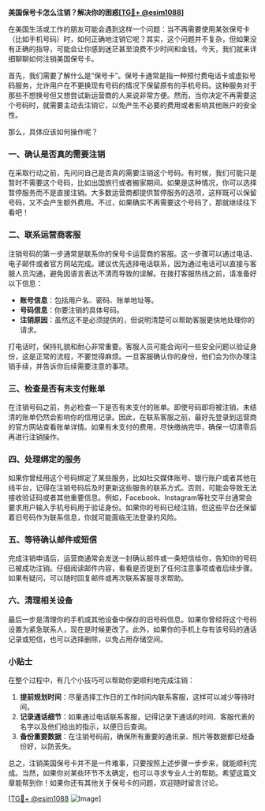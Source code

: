 **美国保号卡怎么注销？解决你的困惑[[TG💪+ @esim1088](https://t.me/s/esim1088)]**

在美国生活或工作的朋友可能会遇到这样一个问题：当不再需要使用某张保号卡（比如手机号码）时，如何正确地注销它呢？其实，这个问题并不复杂，但如果没有正确的指导，可能会让你感到迷茫甚至浪费不少时间和金钱。今天，我们就来详细聊聊如何注销美国保号卡。

首先，我们需要了解什么是“保号卡”。保号卡通常是指一种预付费电话卡或虚拟号码服务，允许用户在不更换现有号码的情况下保留原有的手机号码。这种服务对于那些不想换号但又想尝试新运营商的人来说非常方便。然而，当你决定不再需要这个号码时，就需要主动去注销它，以免产生不必要的费用或者影响其他账户的安全性。

那么，具体应该如何操作呢？

### 一、确认是否真的需要注销

在采取行动之前，先问问自己是否真的需要注销这个号码。有时候，我们可能只是暂时不需要这个号码，比如出国旅行或者搬家期间。如果是这种情况，你可以选择暂停服务而不是直接注销。大多数运营商都提供暂停服务的选项，这样既可以保留号码，又不会产生额外费用。不过，如果确实不再需要这个号码了，那就继续往下看吧！

### 二、联系运营商客服

注销号码的第一步通常是联系你的保号卡运营商的客服。这一步骤可以通过电话、电子邮件或者官方网站完成。建议优先选择电话联系，因为通过电话可以直接与客服人员沟通，避免因语言表达不清而导致的误解。在拨打客服热线之前，请准备好以下信息：

- **账号信息**：包括用户名、密码、账单地址等。
- **号码信息**：你要注销的具体号码。
- **注销原因**：虽然这不是必须提供的，但说明清楚可以帮助客服更快地处理你的请求。

打电话时，保持礼貌和耐心非常重要。客服人员可能会询问一些安全问题以验证身份，这是正常的流程，不要觉得麻烦。一旦客服确认你的身份，他们会为你办理注销手续，并告诉你后续需要注意的事项。

### 三、检查是否有未支付账单

在注销号码之前，务必检查一下是否有未支付的账单。即使号码即将被注销，未结清的账单仍然会影响你的信用记录。因此，在联系客服之前，最好先登录到运营商的官方网站查看账单详情。如果有未支付的费用，尽快缴纳完毕，确保一切清零后再进行注销操作。

### 四、处理绑定的服务

如果你曾经用这个号码绑定了某些服务，比如社交媒体账号、银行账户或者其他在线平台，记得在注销号码后及时更新这些服务的联系方式。否则，可能会导致无法接收验证码或者其他重要信息。例如，Facebook、Instagram等社交平台通常会要求用户输入手机号码用于验证身份。如果你的号码已经注销，但这些平台还保留着旧号码作为联系信息，你就可能面临无法登录的风险。

### 五、等待确认邮件或短信

完成注销申请后，运营商通常会发送一封确认邮件或一条短信给你，告知你的号码已被成功注销。仔细阅读邮件内容，看看是否提到了任何注意事项或者后续步骤。如果有疑问，可以随时回复邮件或再次联系客服寻求帮助。

### 六、清理相关设备

最后一步是清理你的手机或其他设备中保存的旧号码信息。如果你曾经将这个号码设置为紧急联系人，现在是时候更改了。此外，如果你的手机上存有该号码的通话记录或短信，也可以选择删除，以免占用存储空间。

### 小贴士

在整个过程中，有几个小技巧可以帮助你更顺利地完成注销：

1. **提前规划时间**：尽量选择工作日的工作时间内联系客服，这样可以减少等待时间。
2. **记录通话细节**：如果通过电话联系客服，记得记录下通话的时间、客服代表的名字以及他们给出的指示，以便日后查询。
3. **备份重要数据**：在注销号码前，确保所有重要的通讯录、照片等数据都已经备份好，以防丢失。

总之，注销美国保号卡并不是一件难事，只要按照上述步骤一步步来，就能顺利完成。当然，如果你对某些环节不太确定，也可以寻求专业人士的帮助。希望这篇文章能帮到你！如果你还有其他关于保号卡的问题，欢迎随时留言讨论。

[[TG💪+ @esim1088](https://t.me/s/esim1088) ![Image](https://i.postimg.cc/4NQfJmqS/Snipaste-2025-05-13-00-14-12.png)]